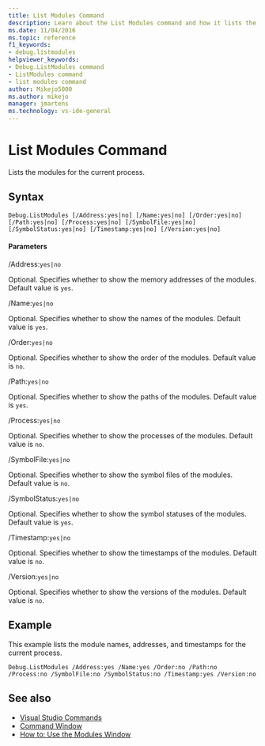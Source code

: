 ```yaml
---
title: List Modules Command
description: Learn about the List Modules command and how it lists the modules for the current process.
ms.date: 11/04/2016
ms.topic: reference
f1_keywords:
- debug.listmodules
helpviewer_keywords:
- Debug.ListModules command
- ListModules command
- list modules command
author: Mikejo5000
ms.author: mikejo
manager: jmartens
ms.technology: vs-ide-general
---
```

# List Modules Command

Lists the modules for the current process.

## Syntax

```
Debug.ListModules [/Address:yes|no] [/Name:yes|no] [/Order:yes|no]
[/Path:yes|no] [/Process:yes|no] [/SymbolFile:yes|no]
[/SymbolStatus:yes|no] [/Timestamp:yes|no] [/Version:yes|no]
```

#### Parameters
/Address:`yes|no`

Optional. Specifies whether to show the memory addresses of the modules. Default value is `yes`.

/Name:`yes|no`

Optional. Specifies whether to show the names of the modules. Default value is `yes`.

/Order:`yes|no`

Optional. Specifies whether to show the order of the modules. Default value is `no`.

/Path:`yes|no`

Optional. Specifies whether to show the paths of the modules. Default value is `yes`.

/Process:`yes|no`

Optional. Specifies whether to show the processes of the modules. Default value is `no`.

/SymbolFile:`yes|no`

Optional. Specifies whether to show the symbol files of the modules. Default value is `no`.

/SymbolStatus:`yes|no`

Optional. Specifies whether to show the symbol statuses of the modules. Default value is `yes`.

/Timestamp:`yes|no`

Optional. Specifies whether to show the timestamps of the modules. Default value is `no`.

/Version:`yes|no`

Optional. Specifies whether to show the versions of the modules. Default value is `no`.

## Example
This example lists the module names, addresses, and timestamps for the current process.

```
Debug.ListModules /Address:yes /Name:yes /Order:no /Path:no /Process:no /SymbolFile:no /SymbolStatus:no /Timestamp:yes /Version:no
```

## See also

- [Visual Studio Commands](../../ide/reference/visual-studio-commands.md)
- [Command Window](../../ide/reference/command-window.md)
- [How to: Use the Modules Window](../../debugger/how-to-use-the-modules-window.md)
